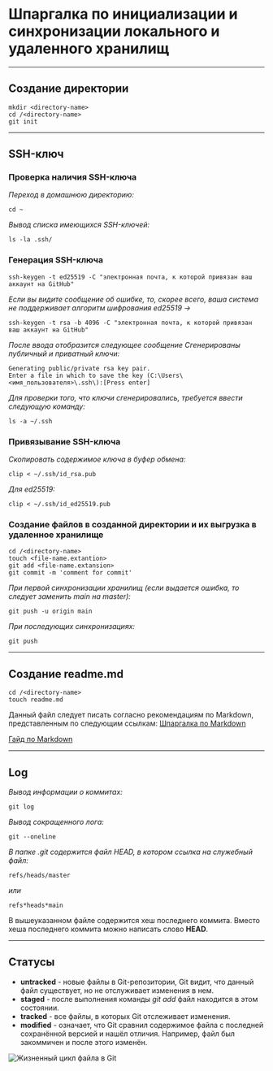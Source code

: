 # Шпаргалка по инициализации и синхронизации локального и удаленного хранилищ
---

## Создание директории ##
```
mkdir <directory-name>
cd /<directory-name>
git init
```
---

## SSH-ключ

### Проверка наличия SSH-ключа
*Переход в домашнюю директорию:*
```
cd ~ 
```
*Вывод списка имеющихся SSH-ключей:*
```
ls -la .ssh/ 
```

### Генерация SSH-ключа
```
ssh-keygen -t ed25519 -C "электронная почта, к которой привязан ваш аккаунт на GitHub" 
```
*Если вы видите сообщение об ошибке, то, скорее всего, ваша система не поддерживает алгоритм шифрования ed25519 ->*
```
ssh-keygen -t rsa -b 4096 -C "электронная почта, к которой привязан ваш аккаунт на GitHub" 
```
*После ввода отобразится следующее сообщение*
*Сгенерированы публичный и приватный ключи:* 
```
Generating public/private rsa key pair. 
Enter a file in which to save the key (C:\Users\<имя_пользователя>\.ssh\):[Press enter] 
```
*Для проверки того, что ключи сгенерировались, требуется ввести следующую команду:*
```
ls -a ~/.ssh 
```

### Привязывание SSH-ключа

*Скопировать содержимое ключа в буфер обмена:*
```
clip < ~/.ssh/id_rsa.pub 
```
*Для ed25519:*
```
clip < ~/.ssh/id_ed25519.pub 
 ```

### Создание файлов в созданной директории и их выгрузка в удаленное хранилище
```
cd /<directory-name>
touch <file-name.extantion>
git add <file-name.extansion>
git commit -m 'comment for commit'
```
*При первой синхронизации хранилищ (если выдается ошибка, то следует заменить main на master):*
```
git push -u origin main 
```
*При последующих синхронизациях:*
```
git push 
```
---

## Создание readme.md
```
cd /<directory-name>
touch readme.md
```
Данный файл следует писать согласно рекомендациям по Markdown, представленным по следующим ссылкам:
[Шпаргалка по Markdown](https://gist.github.com/fomvasss/8dd8cd7f88c67a4e3727f9d39224a84c#alt-h1)

[Гайд по Markdown](https://www.markdownguide.org/cheat-sheet/)

---
## Log
*Вывод информации о коммитах:*
```
git log
```
*Вывод сокращенного лога:*
```
git --oneline
```
*В папке .git содержится файл HEAD, в котором ссылка на служебный файл:*
```
refs/heads/master
```
*или*
```
refs*heads*main
```
В вышеуказанном файле содержится хеш последнего коммита. Вместо хеша последнего коммита можно написать слово **HEAD**.

---
## Статусы 
- **untracked** - новые файлы в Git-репозитории, Git видит, что данный файл существует, но не отслуживает изменения в нем.
- **staged** - после выполнения команды *git add* файл находится в этом состоянии.
- **tracked** - все файлы, в которых Git отслеживает изменения.
- **modified** - означает, что Git сравнил содержимое файла с последней сохранённой версией и нашёл отличия. Например, файл был закоммичен и после этого изменён.

![Жизненный цикл файла в Git](https://pictures.s3.yandex.net/resources/M2_T5_1686651284.png 'Жизненный цикл файла в Git')
